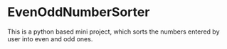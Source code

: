 # EvenOddNumberSorter
This is a python based mini project, which sorts the numbers entered by user into even and odd ones.
